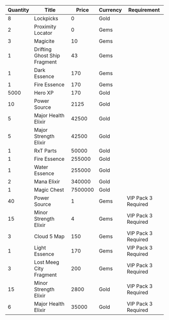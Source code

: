 | Quantity | Title | Price | Currency |  Requirement |
| -------- | ----- | ----- | -------- |  ----------- |
| 8 | Lockpicks | 0 | Gold |  |
| 2 | Proximity Locator | 0 | Gems |  |
| 3 | Magicite | 10 | Gems |  |
| 1 | Drifting Ghost Ship Fragment | 43 | Gems |  |
| 1 | Dark Essence | 170 | Gems |  |
| 1 | Fire Essence | 170 | Gems |  |
| 5000 | Hero XP | 170 | Gold |  |
| 10 | Power Source | 2125 | Gold |  |
| 5 | Major Health Elixir | 42500 | Gold |  |
| 5 | Major Strength Elixir | 42500 | Gold |  |
| 1 | RxT Parts | 50000 | Gold |  |
| 1 | Fire Essence | 255000 | Gold |  |
| 1 | Water Essence | 255000 | Gold |  |
| 2 | Mana Elixir | 340000 | Gold |  |
| 1 | Magic Chest | 7500000 | Gold |  |
| 40 | Power Source | 1 | Gems | VIP Pack 3 Required |
| 15 | Minor Strength Elixir | 4 | Gems | VIP Pack 3 Required |
| 3 | Cloud 5 Map | 150 | Gems | VIP Pack 3 Required |
| 1 | Light Essence | 170 | Gems | VIP Pack 3 Required |
| 3 | Lost Meeg City Fragment | 200 | Gems | VIP Pack 3 Required |
| 15 | Minor Strength Elixir | 2800 | Gold | VIP Pack 3 Required |
| 6 | Major Health Elixir | 35000 | Gold | VIP Pack 3 Required |
